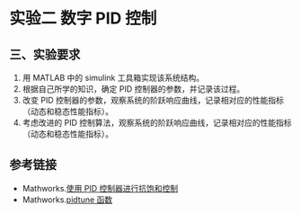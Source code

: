 # 实验二 数字 PID 控制

## 三、实验要求

1. 用 MATLAB 中的 simulink 工具箱实现该系统结构。
2. 根据自己所学的知识，确定 PID 控制器的参数，并记录该过程。
3. 改变 PID 控制器的参数，观察系统的阶跃响应曲线，记录相对应的性能指标（动态和稳态性能指标）。
4. 考虑改进的 PID 控制算法，观察系统的阶跃响应曲线，记录相对应的性能指标（动态和稳态性能指标）。

## 参考链接

- Mathworks.[使用 PID 控制器进行抗饱和控制](https://ww2.mathworks.cn/help/simulink/slref/anti-windup-control-using-a-pid-controller.html)
- Mathworks.[pidtune 函数](https://ww2.mathworks.cn/help/control/ref/lti.pidtune.html)
